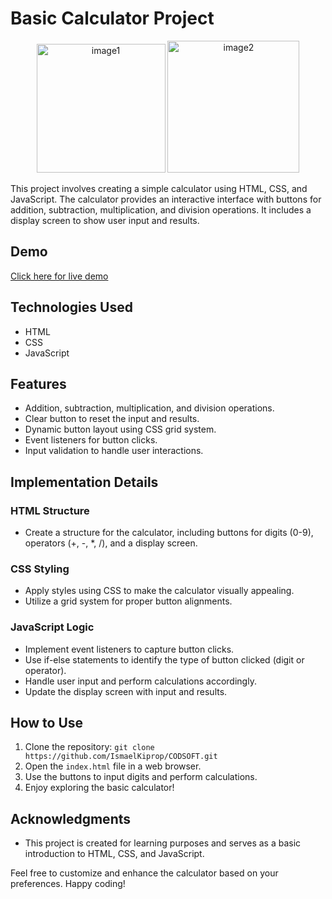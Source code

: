 # Basic Calculator Project
<p align="center">
  <img width="206" alt="image1" src="https://github.com/IsmaelKiprop/CODSOFT/assets/133222922/47f96686-781b-4a4e-a4c1-f2fbb1f48cc3">
  <img width="211" alt="image2" src="https://github.com/IsmaelKiprop/CODSOFT/assets/133222922/2b1c71be-2eb9-4c93-92d3-671d6f88f23c">
  </p>

This project involves creating a simple calculator using HTML, CSS, and JavaScript. The calculator provides an interactive interface with buttons for addition, subtraction, multiplication, and division operations. It includes a display screen to show user input and results.

## Demo
[Click here for live demo](https://ismaelkiprop.github.io/CALCULATOR/)

## Technologies Used
- HTML
- CSS
- JavaScript

## Features
- Addition, subtraction, multiplication, and division operations.
- Clear button to reset the input and results.
- Dynamic button layout using CSS grid system.
- Event listeners for button clicks.
- Input validation to handle user interactions.

## Implementation Details

### HTML Structure
- Create a structure for the calculator, including buttons for digits (0-9), operators (+, -, *, /), and a display screen.

### CSS Styling
- Apply styles using CSS to make the calculator visually appealing.
- Utilize a grid system for proper button alignments.

### JavaScript Logic
- Implement event listeners to capture button clicks.
- Use if-else statements to identify the type of button clicked (digit or operator).
- Handle user input and perform calculations accordingly.
- Update the display screen with input and results.

## How to Use
1. Clone the repository: `git clone https://github.com/IsmaelKiprop/CODSOFT.git`
2. Open the `index.html` file in a web browser.
3. Use the buttons to input digits and perform calculations.
4. Enjoy exploring the basic calculator!

## Acknowledgments
- This project is created for learning purposes and serves as a basic introduction to HTML, CSS, and JavaScript.

Feel free to customize and enhance the calculator based on your preferences. Happy coding!

